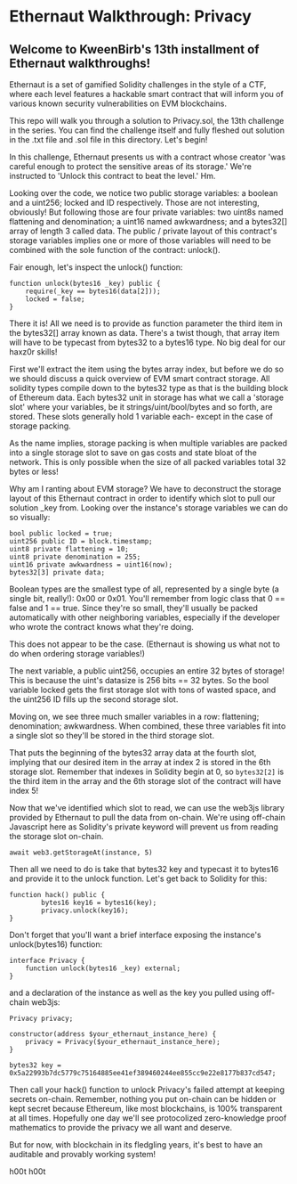 # Ethernaut Walkthrough: Privacy
## Welcome to KweenBirb's 13th installment of Ethernaut walkthroughs! 

Ethernaut is a set of gamified Solidity challenges in the style of a CTF, where each level features a hackable smart contract that will inform you of various known security vulnerabilities on EVM blockchains.

This repo will walk you through a solution to Privacy.sol, the 13th challenge in the series. You can find the challenge itself and fully fleshed out solution in the .txt file and .sol file in this directory. Let's begin!

In this challenge, Ethernaut presents us with a contract whose creator 'was careful enough to protect the sensitive areas of its storage.' We're instructed to 'Unlock this contract to beat the level.' Hm.

Looking over the code, we notice two public storage variables: a boolean and a uint256; locked and ID respectively. Those are not interesting, obviously! But following those are four private variables: two uint8s named flattening and denomination; a uint16 named awkwardness; and a bytes32[] array of length 3 called data. The public / private layout of this contract's storage variables implies one or more of those variables will need to be combined with the sole function of the contract: unlock().

Fair enough, let's inspect the unlock() function:

```
function unlock(bytes16 _key) public {
    require(_key == bytes16(data[2]));
    locked = false;
}
```

There it is! All we need is to provide as function parameter the third item in the bytes32[] array known as data. There's a twist though, that array item will have to be typecast from bytes32 to a bytes16 type. No big deal for our haxz0r skills!

First we'll extract the item using the bytes array index, but before we do so we should discuss a quick overview of EVM smart contract storage. All solidity types compile down to the bytes32 type as that is the building block of Ethereum data. Each bytes32 unit in storage has what we call a 'storage slot' where your variables, be it strings/uint/bool/bytes and so forth, are stored. These slots generally hold 1 variable each- except in the case of storage packing.

As the name implies, storage packing is when multiple variables are packed into a single storage slot to save on gas costs and state bloat of the network. This is only possible when the size of all packed variables total 32 bytes or less!

Why am I ranting about EVM storage? We have to deconstruct the storage layout of this Ethernaut contract in order to identify which slot to pull our solution _key from. Looking over the instance's storage variables we can do so visually:

```
bool public locked = true;
uint256 public ID = block.timestamp;
uint8 private flattening = 10;
uint8 private denomination = 255;
uint16 private awkwardness = uint16(now);
bytes32[3] private data;
```

Boolean types are the smallest type of all, represented by a single byte (a single bit, really!): 0x00 or 0x01. You'll remember from logic class that 0 == false and 1 == true. Since they're so small, they'll usually be packed automatically with other neighboring variables, especially if the developer who wrote the contract knows what they're doing.

This does not appear to be the case. (Ethernaut is showing us what not to do when ordering storage variables!)

The next variable, a public uint256, occupies an entire 32 bytes of storage! This is because the uint's datasize is 256 bits == 32 bytes. So the bool variable locked gets the first storage slot with tons of wasted space, and the uint256 ID fills up the second storage slot.

Moving on, we see three much smaller variables in a row: flattening; denomination; awkwardness. When combined, these three variables fit into a single slot so they'll be stored in the third storage slot.

That puts the beginning of the bytes32 array data at the fourth slot, implying that our desired item in the array at index 2 is stored in the 6th storage slot. Remember that indexes in Solidity begin at 0, so ```bytes32[2]``` is the third item in the array and the 6th storage slot of the contract will have index 5!

Now that we've identified which slot to read, we can use the web3js library provided by Ethernaut to pull the data from on-chain. We're using off-chain Javascript here as Solidity's private keyword will prevent us from reading the storage slot on-chain.

```await web3.getStorageAt(instance, 5)```

Then all we need to do is take that bytes32 key and typecast it to bytes16 and provide it to the unlock function. Let's get back to Solidity for this:

```
function hack() public {
        bytes16 key16 = bytes16(key);
        privacy.unlock(key16);
}
```

Don't forget that you'll want a brief interface exposing the instance's unlock(bytes16) function:

```
interface Privacy {
    function unlock(bytes16 _key) external;
}
```

and a declaration of the instance as well as the key you pulled using off-chain web3js:

```
Privacy privacy;

constructor(address $your_ethernaut_instance_here) {
    privacy = Privacy($your_ethernaut_instance_here);
}

bytes32 key = 0x5a22993b7dc5779c75164885ee41ef389460244ee855cc9e22e8177b837cd547;
```

Then call your hack() function to unlock Privacy's failed attempt at keeping secrets on-chain. Remember, nothing you put on-chain can be hidden or kept secret because Ethereum, like most blockchains, is 100% transparent at all times. Hopefully one day we'll see protocolized zero-knowledge proof mathematics to provide the privacy we all want and deserve.

But for now, with blockchain in its fledgling years, it's best to have an auditable and provably working system!

h00t h00t